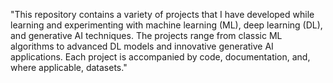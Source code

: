 "This repository contains a variety of projects that I have developed while learning and experimenting with machine learning (ML), 
deep learning (DL), and generative AI techniques. The projects range from classic ML algorithms to advanced DL models and innovative 
generative AI applications. Each project is accompanied by code, documentation, and, where applicable, datasets."


